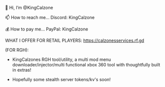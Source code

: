 👋 Hi, I’m @KingCalzone
  
📫 How to reach me... Discord: KingCalzone

💰 How to pay me... PayPal: KingCalzone

WHAT I OFFER FOR RETAIL PLAYERS:
https://calzonesservices.rf.gd

(FOR RGH):
- KingCalzones RGH tool/utility, a multi mod menu downloader/injector/multi functional xbox 360 tool with thoughtfully built in extras!

- Hopefully some stealth server tokens/kv's soon!
<!---
KingCalzone/KingCalzone is a ✨ special ✨ repository because its `README.md` (this file) appears on your GitHub profile.
You can click the Preview link to take a look at your changes.
--->
